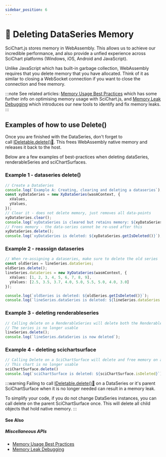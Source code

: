 ```yaml
---
sidebar_position: 6
---
```


# 🔄 Deleting DataSeries Memory

SciChart.js stores memory in WebAssembly. This allows us to achieve our incredible performance, and also provide a unfied experience across SciChart platforms (Windows, iOS, Android and JavaScript).

Unlike JavaScript which has built-in garbage collection, WebAssembly requires that you delete memory that you have allocated. Think of it as similar to closing a WebSocket connection if you want to close the connection and free memory.

:::note
See related articles: [Memory Usage Best Practices](/docs/2d-charts/performance-tips/memory-best-practices/index.md) which has some further info on optimising memory usage with SciChart.js, and [Memory Leak Debugging](/docs/2d-charts/performance-tips/memory-leak-debugging/index.md) which introduces our new tools to identify and fix memory leaks.
:::

Examples of how to use Delete()
-------------------------------

Once you are finished with the DataSeries, don't forget to call [IDeletable.delete():blue_book:](https://www.scichart.com/documentation/js/current/typedoc/interfaces/ideletable.html#delete). This frees WebAssembly native memory and releases it back to the host.

Below are a few examples of best-practices when deleting dataSeries, renderableSeries and sciChartSurfaces.

### Example 1 - dataseries delete()

```ts
// Create a DataSeries
console.log(`Example A: Creating, clearing and deleting a dataseries`);
const xyDataSeries = new XyDataSeries(wasmContext, {
  xValues,
  yValues,
});
// Clear it - does not delete memory, just removes all data-points
xyDataSeries.clear();
console.log(`xyDataSeries is cleared but retains memory: ${xyDataSeries.getNativeXValues().capacity()} Datapoints`);
// Frees memory - the data-series cannot be re-used after this
xyDataSeries.delete();
console.log(`xyDataSeries is deleted: ${xyDataSeries.getIsDeleted()}`);
```

### Example 2 - reassign dataseries

```ts
// When re-assigning a dataseries, make sure to delete the old series
const oldSeries = lineSeries.dataSeries;
oldSeries.delete();
lineSeries.dataSeries = new XyDataSeries(wasmContext, {
  xValues: [1, 2, 3, 4, 5, 6, 7, 8, 9],
  yValues: [2.5, 3.5, 3.7, 4.0, 5.0, 5.5, 5.0, 4.0, 3.0]
});

console.log(`oldSeries is deleted: ${oldSeries.getIsDeleted()}`);
console.log(`lineSeries.dataSeries is deleted: ${lineSeries.dataSeries.getIsDeleted()}`);
```

### Example 3 - deleting renderableseries

```ts
// Calling delete on a RenderableSeries will delete both the RenderableSeries and its DataSeries
// The series is no longer usable
lineSeries.delete();
console.log(`lineSeries.dataSeries is now deleted`);
```

### Example 4 - deleting scichartsurface

```ts
// Calling Delete on a SciChartSurface will delete and free memory on all elements in this chart
// This chart is no longer usable
sciChartSurface.delete()
console.log(`sciChartSurface is deleted: ${sciChartSurface.isDeleted}`);
```
:::warning
Failing to call [IDeletable.delete():blue_book:](https://www.scichart.com/documentation/js/current/typedoc/interfaces/ideletable.html#delete) on a DataSeries or it's parent SciChartSurface when it is no longer needed can result in a memory leak.

To simplify your code, if you do not change DataSeries instances, you can call delete on the parent SciChartSurface once. This will delete all child objects that hold native memory.
:::

#### See Also

##### Miscellaneous APIs

- [Memory Usage Best Practices](/docs/2d-charts/performance-tips/memory-best-practices/index.md)
- [Memory Leak Debugging](/docs/2d-charts/performance-tips/memory-leak-debugging/index.md)

